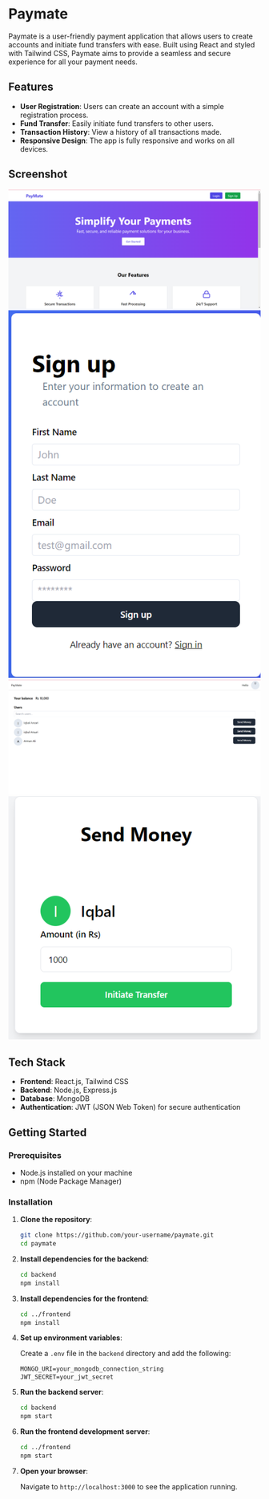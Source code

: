# Paymate

Paymate is a user-friendly payment application that allows users to create accounts and initiate fund transfers with ease. Built using React and styled with Tailwind CSS, Paymate aims to provide a seamless and secure experience for all your payment needs.

## Features

- **User Registration**: Users can create an account with a simple registration process.
- **Fund Transfer**: Easily initiate fund transfers to other users.
- **Transaction History**: View a history of all transactions made.
- **Responsive Design**: The app is fully responsive and works on all devices.

## Screenshot
![alt text](<frontend/img/Screenshot (313).png>)
![alt text](<frontend/img/Screenshot (314).png>)
![alt text](<frontend/img/Screenshot (316).png>)
![alt text](<frontend/img/Screenshot (317).png>)


## Tech Stack

- **Frontend**: React.js, Tailwind CSS
- **Backend**: Node.js, Express.js 
- **Database**: MongoDB 
- **Authentication**: JWT (JSON Web Token) for secure authentication

## Getting Started

### Prerequisites

- Node.js installed on your machine
- npm (Node Package Manager)

### Installation

1. **Clone the repository**:

    ```bash
    git clone https://github.com/your-username/paymate.git
    cd paymate
    ```

2. **Install dependencies for the backend**:

    ```bash
    cd backend
    npm install
    ```

3. **Install dependencies for the frontend**:

    ```bash
    cd ../frontend
    npm install
    ```

4. **Set up environment variables**:

    Create a `.env` file in the `backend` directory and add the following:

    ```
    MONGO_URI=your_mongodb_connection_string
    JWT_SECRET=your_jwt_secret
    ```

5. **Run the backend server**:

    ```bash
    cd backend
    npm start
    ```

6. **Run the frontend development server**:

    ```bash
    cd ../frontend
    npm start
    ```

7. **Open your browser**:

    Navigate to `http://localhost:3000` to see the application running.

